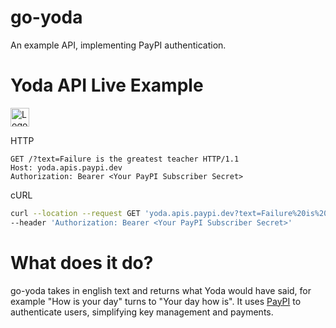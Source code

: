 # go-yoda
An example API, implementing PayPI authentication.
  
# Yoda API Live Example
<a href="https://app.paypi.dev/subscribe/c2VydmljZTplOTUzYzI4Yi01Y2I2LTQxMjEtODYwYy1hOTdlNmI5NDcxZTk=">
  <img src="https://staging.paypi.dev/assets/getKey.svg" alt="Logo" height="30">
</a>
</br>

HTTP
```HTTP
GET /?text=Failure is the greatest teacher HTTP/1.1
Host: yoda.apis.paypi.dev
Authorization: Bearer <Your PayPI Subscriber Secret>
```

cURL
```bash
curl --location --request GET 'yoda.apis.paypi.dev?text=Failure%20is%20the%20greatest%20teacher' \
--header 'Authorization: Bearer <Your PayPI Subscriber Secret>'
```



# What does it do?
go-yoda takes in english text and returns what Yoda would have said, for example "How is your day" turns to "Your day how is".
It uses [PayPI](https://paypi.dev) to authenticate users, simplifying key management and payments.

